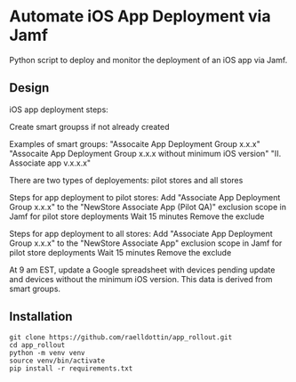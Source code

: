 # Automate iOS App Deployment via Jamf

Python script to deploy and monitor the deployment of an iOS app via Jamf.

## Design

iOS app deployment steps:

Create smart groupss if not already created

Examples of smart groups:
"Assocaite App Deployment Group x.x.x"
"Assocaite App Deployment Group x.x.x without minimum iOS version"
"II. Associate app v.x.x.x"

There are two types of deployements: pilot stores and all stores

Steps for app deployment to pilot stores:
Add "Associate App Deployment Group x.x.x" to the "NewStore Associate App (Pilot QA)" exclusion scope in Jamf for pilot store deployments
Wait 15 minutes
Remove the exclude

Steps for app deployment to all stores:
Add "Associate App Deployment Group x.x.x" to the "NewStore Associate App" exclusion scope in Jamf for pilot store deployments
Wait 15 minutes
Remove the exclude

At 9 am EST, update a Google spreadsheet with devices pending update and devices without the minimum iOS version. This data is derived from smart groups. 

## Installation
```console
git clone https://github.com/raelldottin/app_rollout.git
cd app_rollout
python -m venv venv
source venv/bin/activate
pip install -r requirements.txt
```
